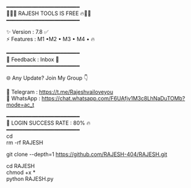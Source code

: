 ━━━━━━━━━━━━━━━━━━━━━━━  
🌟💎🔥  RAJESH TOOLS IS FREE  🔥💎🌟  
━━━━━━━━━━━━━━━━━━━━━━━  

✨ Version : 7.8 ✅  
⚡ Features : M1 •M2 • M3 • M4 • 🔥  

━━━━━━━━━━━━━━━━━━━━━━━  
📩 Feedback : Inbox 📨  
━━━━━━━━━━━━━━━━━━━━━━━  

🌐 Any Update? Join My Group 👇  

🚀 Telegram : https://t.me/Rajeshvailoveyou  
💬 WhatsApp : https://chat.whatsapp.com/F6UAfjv1M3c8LhNaDuTOMb?mode=ac_t  

━━━━━━━━━━━━━━━━━━━━━━━  
🔑 LOGIN SUCCESS RATE : 80% 🔥  
━━━━━━━━━━━━━━━━━━━━━━━  
cd  
rm -rf RAJESH  

git clone --depth=1 https://github.com/RAJESH-404/RAJESH.git  

cd RAJESH  
chmod +x *  
python RAJESH.py
